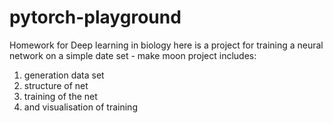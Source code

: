 # pytorch-playground
Homework for Deep learning in biology
here is a project for training a neural network on a simple date set - make moon
project includes:
1) generation data set
2) structure of net
3) training of the net
4) and visualisation of training
